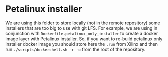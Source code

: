 # Petalinux installer

We are using this folder to store locally (not in the remote repository) some installers that are too big to use with git LFS.
For example, we are using in conjunction with `Dockerfile.petalinux_only_installer` to create a docker image layer with Petalinux installer.
So, if you want to re-build petalinux only installer docker image you should store here the `.run` from Xilinx and then run `./scripts/dockershell.sh -r -o` from the root of the repository.

